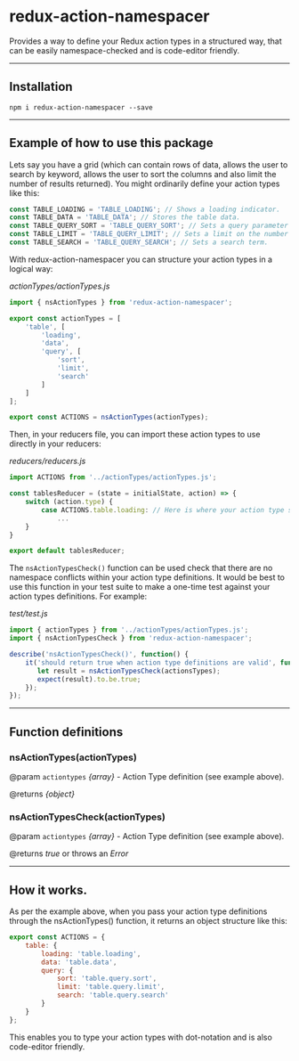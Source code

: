 # redux-action-namespacer
Provides a way to define your Redux action types in a structured way, that can be easily namespace-checked and is code-editor friendly.

***
## Installation
`npm i redux-action-namespacer --save`

***
## Example of how to use this package
Lets say you have a grid (which can contain rows of data, allows the user to search by keyword, allows the user to sort the columns and also limit the number of results returned). You might ordinarily define your action types like this:

```javascript
const TABLE_LOADING = 'TABLE_LOADING'; // Shows a loading indicator.
const TABLE_DATA = 'TABLE_DATA'; // Stores the table data.
const TABLE_QUERY_SORT = 'TABLE_QUERY_SORT'; // Sets a query parameter to sort the data.
const TABLE_LIMIT = 'TABLE_QUERY_LIMIT'; // Sets a limit on the number of records to return.
const TABLE_SEARCH = 'TABLE_QUERY_SEARCH'; // Sets a search term.
```

With redux-action-namespacer you can structure your action types in a logical way:

*actionTypes/actionTypes.js*
```javascript
import { nsActionTypes } from 'redux-action-namespacer';

export const actionTypes = [
    'table', [
        'loading',
        'data',
        'query', [
            'sort',
            'limit',
            'search'
        ]
    ]
];

export const ACTIONS = nsActionTypes(actionTypes);
```

Then, in your reducers file, you can import these action types to use directly in your reducers:

*reducers/reducers.js*
```javascript
import ACTIONS from '../actionTypes/actionTypes.js';

const tablesReducer = (state = initialState, action) => {
    switch (action.type) {
        case ACTIONS.table.loading: // Here is where your action type structure works nicely.
            ...
    }
}

export default tablesReducer;
```

The `nsActionTypesCheck()` function can be used check that there are no namespace conflicts within your action type definitions. It would be best to use this function in your test suite to make a one-time test against your action types definitions. For example:

*test/test.js*
```javascript
import { actionTypes } from '../actionTypes/actionTypes.js';
import { nsActionTypesCheck } from 'redux-action-namespacer';

describe('nsActionTypesCheck()', function() {
    it('should return true when action type definitions are valid', function () {
       let result = nsActionTypesCheck(actionsTypes);
       expect(result).to.be.true;
    });
});
```

***
## Function definitions
### nsActionTypes(actionTypes) 
@param `actiontypes` *{array}* - Action Type definition (see example above).

@returns *{object}*

### nsActionTypesCheck(actionTypes)
@param `actiontypes` *{array}* - Action Type definition (see example above).

@returns *true* or throws an *Error*

***
## How it works.
As per the example above, when you pass your action type definitions through the nsActionTypes() function, it returns an object structure like this:
```javascript
export const ACTIONS = {
    table: {
        loading: 'table.loading',
        data: 'table.data',
        query: {
            sort: 'table.query.sort',
            limit: 'table.query.limit',
            search: 'table.query.search'
        }
    }
};
```

This enables you to type your action types with dot-notation and is also code-editor friendly.
